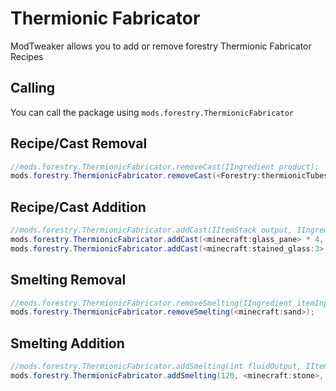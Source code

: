 # Thermionic Fabricator

ModTweaker allows you to add or remove forestry Thermionic Fabricator Recipes

## Calling
You can call the  package using `mods.forestry.ThermionicFabricator`

## Recipe/Cast Removal

```JAVA
//mods.forestry.ThermionicFabricator.removeCast(IIngredient product);
mods.forestry.ThermionicFabricator.removeCast(<Forestry:thermionicTubes:5>);
```


## Recipe/Cast Addition

```JAVA
//mods.forestry.ThermionicFabricator.addCast(IItemStack output, IIngredient[][] ingredients, int fluidInput, @Optional IItemStack plan);
mods.forestry.ThermionicFabricator.addCast(<minecraft:glass_pane> * 4, [[<minecraft:dirt>]], 200);
mods.forestry.ThermionicFabricator.addCast(<minecraft:stained_glass:3>, [[<ore:dyeLightBlue>]], 144, <Forestry:waxCast>);
```


## Smelting Removal
```JAVA
//mods.forestry.ThermionicFabricator.removeSmelting(IIngredient itemInput);
mods.forestry.ThermionicFabricator.removeSmelting(<minecraft:sand>);

```

## Smelting Addition
```JAVA
//mods.forestry.ThermionicFabricator.addSmelting(int fluidOutput, IItemStack itemInput, int meltingPoint);
mods.forestry.ThermionicFabricator.addSmelting(120, <minecraft:stone>, 500);
```
